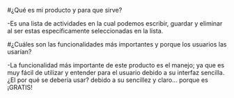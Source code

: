 #¿Qué es mi producto y para que sirve? 

-Es una lista de actividades en la cual podemos escribir, guardar y eliminar al ser estas específicamente seleccionadas en la lista.

#¿Cuáles son las funcionalidades más importantes y porque los usuarios las usarían? 

-La funcionalidad más importante de este producto es el manejo; ya que es muy fácil de utilizar y entender para el usuario debido a su interfaz sencilla. ¿El por qué se debería usar? debido a su sencillez y claro... porque es ¡GRATIS!